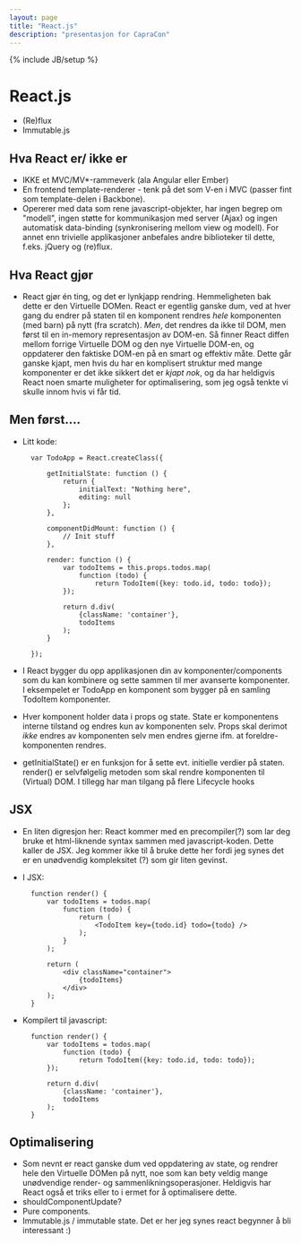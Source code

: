 ```yaml
---
layout: page
title: "React.js"
description: "presentasjon for CapraCon"
---
```

{% include JB/setup %}


React.js
========

* (Re)flux
* Immutable.js

Hva React er/ ikke er
---------------------

* IKKE et MVC/MV\*-rammeverk (ala Angular eller Ember)
* En frontend template-renderer -
  tenk på det som V-en i MVC
  (passer fint som template-delen i Backbone).
* Opererer med data som rene javascript-objekter,
  har ingen begrep om "modell",
  ingen støtte for kommunikasjon med server (Ajax)
  og ingen automatisk data-binding
  (synkronisering mellom view og modell).
  For annet enn trivielle applikasjoner
  anbefales andre biblioteker til dette,
  f.eks. jQuery og (re)flux.

Hva React gjør
--------------

* React gjør én ting, og det er lynkjapp rendring.
  Hemmeligheten bak dette er den Virtuelle DOMen.
  React er egentlig ganske dum,
  ved at hver gang du endrer på staten til en komponent
  rendres _hele_ komponenten (med barn) på nytt (fra scratch).
  _Men_, det rendres da ikke til DOM,
  men først til en in-memory representasjon av DOM-en.
  Så finner React diffen mellom
  forrige Virtuelle DOM og den nye Virtuelle DOM-en,
  og oppdaterer den faktiske DOM-en
  på en smart og effektiv måte.
  Dette går ganske kjapt,
  men hvis du har en komplisert struktur
  med mange komponenter
  er det ikke sikkert det er _kjapt nok_,
  og da har heldigvis React noen smarte
  muligheter for optimalisering,
  som jeg også tenkte vi skulle innom hvis vi får tid.

Men først....
-------------

* Litt kode:

        var TodoApp = React.createClass({

            getInitialState: function () {
                return {
                    initialText: "Nothing here",
                    editing: null
                };
            },

            componentDidMount: function () {
                // Init stuff
            },

            render: function () {
                var todoItems = this.props.todos.map(
                    function (todo) {
                        return TodoItem({key: todo.id, todo: todo});
                });

                return d.div(
                    {className: 'container'},
                    todoItems
                );
            }

        });

* I React bygger du opp applikasjonen din av komponenter/components
  som du kan kombinere og sette sammen til mer avanserte komponenter.
  I eksempelet er TodoApp en komponent som
  bygger på en samling TodoItem komponenter.
* Hver komponent holder data i
  props og
  state.
  State er komponentens interne tilstand
  og endres kun av komponenten selv.
  Props skal derimot _ikke_ endres av komponenten selv
  men endres gjerne ifm. at foreldre-komponenten rendres.
* getInitialState() er en funksjon for å sette evt. initielle verdier på staten.
  render() er selvfølgelig metoden som skal rendre komponenten til (Virtual) DOM.
  I tillegg har man tilgang på flere Lifecycle hooks

JSX
---

* En liten digresjon her:
  React kommer med en precompiler(?) som lar deg bruke et
  html-liknende syntax sammen med javascript-koden.
  Dette kaller de JSX.
  Jeg kommer ikke til å bruke dette her
  fordi jeg synes det er en unødvendig kompleksitet (?)
  som gir liten gevinst.

* I JSX:

        function render() {
            var todoItems = todos.map(
                function (todo) {
                    return (
                        <TodoItem key={todo.id} todo={todo} />
                    );
                }
            );

            return (
                <div className="container">
                    {todoItems}
                </div>
            );
        }

* Kompilert til javascript:

        function render() {
            var todoItems = todos.map(
                function (todo) {
                    return TodoItem({key: todo.id, todo: todo});
            });

            return d.div(
                {className: 'container'},
                todoItems
            );
        }

Optimalisering
------------

* Som nevnt er react ganske dum
  ved oppdatering av state,
  og rendrer hele den Virtuelle DOMen på nytt,
  noe som kan bety veldig mange unødvendige
  render- og sammenlikningsoperasjoner.
  Heldigvis har React også et triks eller to i ermet
  for å optimalisere dette.
* shouldComponentUpdate?
* Pure components.
* Immutable.js / immutable state.
  Det er her jeg synes react begynner å bli interessant :)
